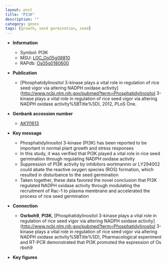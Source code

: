 ```yaml
---
layout: post
title: "PI3K"
description: ""
category: genes
tags: [growth, seed germination, seed]
---
```


* **Information**  
    + Symbol: PI3K  
    + MSU: [LOC_Os05g08810](http://rice.plantbiology.msu.edu/cgi-bin/ORF_infopage.cgi?orf=LOC_Os05g08810)  
    + RAPdb: [Os05g0180600](http://rapdb.dna.affrc.go.jp/viewer/gbrowse_details/irgsp1?name=Os05g0180600)  

* **Publication**  
    + [Phosphatidylinositol 3-kinase plays a vital role in regulation of rice seed vigor via altering NADPH oxidase activity](http://www.ncbi.nlm.nih.gov/pubmed?term=Phosphatidylinositol 3-kinase plays a vital role in regulation of rice seed vigor via altering NADPH oxidase activity%5BTitle%5D), 2012, PLoS One.

* **Genbank accession number**  
    + [AK111613](http://www.ncbi.nlm.nih.gov/nuccore/AK111613)

* **Key message**  
    + Phosphatidylinositol 3-kinase (PI3K) has been reported to be important in normal plant growth and stress responses
    + In this study, it was verified that PI3K played a vital role in rice seed germination through regulating NADPH oxidase activity
    + Suppression of PI3K activity by inhibitors wortmannin or LY294002 could abate the reactive oxygen species (ROS) formation, which resulted in disturbance to the seed germination
    + Taken together, these data favored the novel conclusion that PI3K regulated NADPH oxidase activity through modulating the recruitment of Rac-1 to plasma membrane and accelerated the process of rice seed germination

* **Connection**  
    + __Osrboh9__, __PI3K__, [Phosphatidylinositol 3-kinase plays a vital role in regulation of rice seed vigor via altering NADPH oxidase activity](http://www.ncbi.nlm.nih.gov/pubmed?term=Phosphatidylinositol 3-kinase plays a vital role in regulation of rice seed vigor via altering NADPH oxidase activity%5BTitle%5D), Pharmacological experiment and RT-PCR demonstrated that PI3K promoted the expression of Os rboh9

* **Key figures**  


